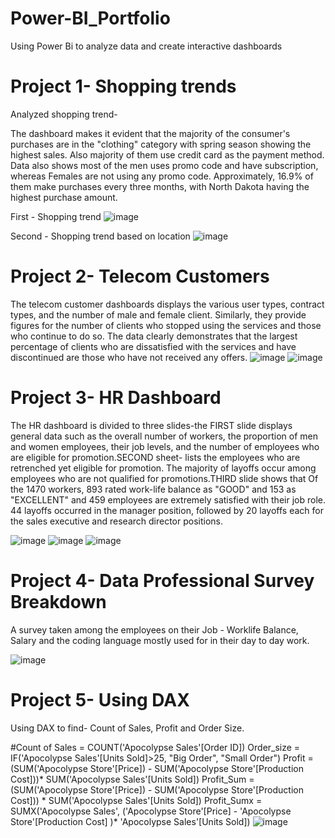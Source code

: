 # Power-BI_Portfolio
Using Power Bi to analyze data and create interactive dashboards

# Project 1- Shopping trends
Analyzed shopping trend-

The dashboard makes it evident that the majority of the consumer's purchases are in the "clothing" category with spring season showing the highest sales. Also majority of them use credit card as the payment method. Data also shows most of the men uses promo code and have subscription, whereas Females are not using any promo code. Approximately, 16.9% of them make purchases every three months, with North Dakota having the highest purchase amount.

First - Shopping trend
![image](https://github.com/user-attachments/assets/5cd1302f-80a2-412b-8422-bb7cf226164f)

Second - Shopping trend based on location
![image](https://github.com/user-attachments/assets/c56db973-b4b9-4c2f-9510-3e4012e5f780)




# Project 2- Telecom Customers

The telecom customer dashboards displays the various user types, contract types, and the number of male and female client. Similarly,  they provide figures for the number of clients who stopped using the services and those who continue to do so. The data clearly demonstrates that the largest percentage of clients who are dissatisfied with the services and have discontinued are those who have not received any offers.
![image](https://github.com/user-attachments/assets/2714e80c-e94c-4a61-bee5-6cb201dfc8d1)
![image](https://github.com/user-attachments/assets/c200154e-6152-478f-b89c-8eb7ca12f258)




# Project 3- HR Dashboard

The HR  dashboard is divided to three slides-the FIRST slide displays general data such as the overall number of workers, the proportion of men and women employees, their job levels, and the number of employees who are eligible for promotion.SECOND sheet- lists the employees who are retrenched yet eligible for promotion. The majority of layoffs occur among employees who are not qualified for promotions.THIRD slide shows that Of the 1470 workers, 893 rated work-life balance as "GOOD" and 153 as "EXCELLENT" and 459 employees are extremely satisfied with their job role. 44 layoffs occurred in the manager position, followed by 20 layoffs each for the sales executive and research director positions.

![image](https://github.com/user-attachments/assets/773263f3-3007-4c55-950e-2690e735f2c0)
![image](https://github.com/user-attachments/assets/64186144-45bf-4639-aa84-cddae9532ed8)
![image](https://github.com/user-attachments/assets/be8feab7-f9ba-4a68-9172-5bdca4ebdf9d)



# Project 4- Data Professional Survey Breakdown

A survey taken among the employees on their Job - Worklife Balance, Salary and the coding language mostly used for in their day to day work.

![image](https://github.com/user-attachments/assets/d59d95c4-6d34-4d0f-9a43-6c217cc04c1a)



# Project 5- Using DAX

Using DAX to find- Count of Sales, Profit and Order Size.

#Count of Sales = COUNT('Apocolypse Sales'[Order ID])
Order_size = IF('Apocolypse Sales'[Units Sold]>25, "Big Order", "Small Order")
Profit = (SUM('Apocolypse Store'[Price]) - SUM('Apocolypse Store'[Production Cost]))* SUM('Apocolypse Sales'[Units Sold])
Profit_Sum = (SUM('Apocolypse Store'[Price]) - SUM('Apocolypse Store'[Production Cost])) * SUM('Apocolypse Sales'[Units Sold])
Profit_Sumx = SUMX('Apocolypse Sales', ('Apocolypse Store'[Price] - 'Apocolypse Store'[Production Cost] )* 'Apocolypse Sales'[Units Sold])
![image](https://github.com/user-attachments/assets/37bd4113-82c8-42f0-95a7-b2b2ac85237b)



